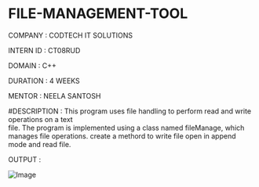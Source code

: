 # FILE-MANAGEMENT-TOOL

COMPANY : CODTECH IT SOLUTIONS

INTERN ID : CT08RUD

DOMAIN : C++

DURATION : 4 WEEKS 

MENTOR : NEELA SANTOSH

#DESCRIPTION : This program uses file handling to perform read and write operations on a text   
               file. The program is implemented using a class named fileManage, which manages file 
               operations. create a methord to write file open in append mode and read file.

OUTPUT : 

![Image](https://github.com/user-attachments/assets/dd9fc6d7-7488-4874-a9ad-81cf10397d41)
